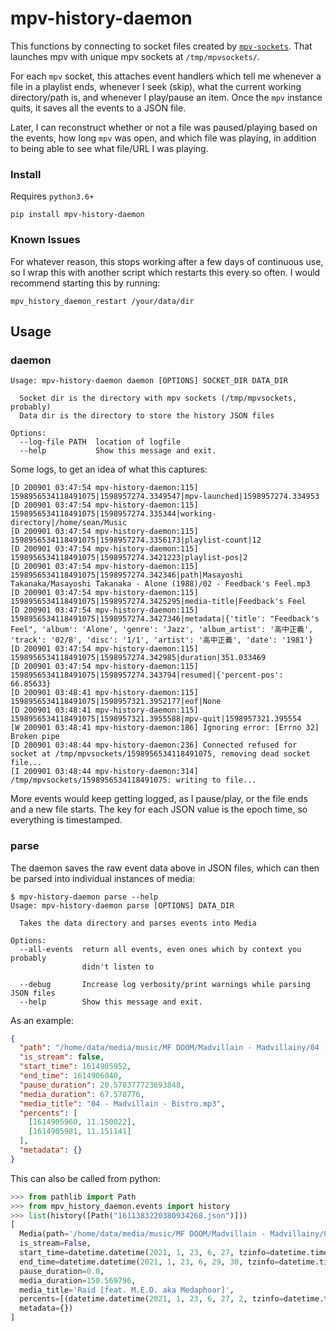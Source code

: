 # mpv-history-daemon

This functions by connecting to socket files created by [`mpv-sockets`](https://github.com/seanbreckenridge/mpv-sockets). That launches mpv with unique mpv sockets at `/tmp/mpvsockets/`.

For each `mpv` socket, this attaches event handlers which tell me whenever a file in a playlist ends, whenever I seek (skip), what the current working directory/path is, and whenever I play/pause an item. Once the `mpv` instance quits, it saves all the events to a JSON file.

Later, I can reconstruct whether or not a file was paused/playing based on the events, how long `mpv` was open, and which file was playing, in addition to being able to see what file/URL I was playing.

### Install

Requires `python3.6+`

    pip install mpv-history-daemon

### Known Issues

For whatever reason, this stops working after a few days of continuous use, so I wrap this with another script which restarts this every so often. I would recommend starting this by running:

```
mpv_history_daemon_restart /your/data/dir
```

## Usage

### daemon

```
Usage: mpv-history-daemon daemon [OPTIONS] SOCKET_DIR DATA_DIR

  Socket dir is the directory with mpv sockets (/tmp/mpvsockets, probably)
  Data dir is the directory to store the history JSON files

Options:
  --log-file PATH  location of logfile
  --help           Show this message and exit.
```

Some logs, to get an idea of what this captures:

```
[D 200901 03:47:54 mpv-history-daemon:115] 1598956534118491075|1598957274.3349547|mpv-launched|1598957274.334953
[D 200901 03:47:54 mpv-history-daemon:115] 1598956534118491075|1598957274.335344|working-directory|/home/sean/Music
[D 200901 03:47:54 mpv-history-daemon:115] 1598956534118491075|1598957274.3356173|playlist-count|12
[D 200901 03:47:54 mpv-history-daemon:115] 1598956534118491075|1598957274.3421223|playlist-pos|2
[D 200901 03:47:54 mpv-history-daemon:115] 1598956534118491075|1598957274.342346|path|Masayoshi Takanaka/Masayoshi Takanaka - Alone (1988)/02 - Feedback's Feel.mp3
[D 200901 03:47:54 mpv-history-daemon:115] 1598956534118491075|1598957274.3425295|media-title|Feedback's Feel
[D 200901 03:47:54 mpv-history-daemon:115] 1598956534118491075|1598957274.3427346|metadata|{'title': "Feedback's Feel", 'album': 'Alone', 'genre': 'Jazz', 'album_artist': '高中正義', 'track': '02/8', 'disc': '1/1', 'artist': '高中正義', 'date': '1981'}
[D 200901 03:47:54 mpv-history-daemon:115] 1598956534118491075|1598957274.342985|duration|351.033469
[D 200901 03:47:54 mpv-history-daemon:115] 1598956534118491075|1598957274.343794|resumed|{'percent-pos': 66.85633}
[D 200901 03:48:41 mpv-history-daemon:115] 1598956534118491075|1598957321.3952177|eof|None
[D 200901 03:48:41 mpv-history-daemon:115] 1598956534118491075|1598957321.3955588|mpv-quit|1598957321.395554
[W 200901 03:48:41 mpv-history-daemon:186] Ignoring error: [Errno 32] Broken pipe
[D 200901 03:48:44 mpv-history-daemon:236] Connected refused for socket at /tmp/mpvsockets/1598956534118491075, removing dead socket file...
[I 200901 03:48:44 mpv-history-daemon:314] /tmp/mpvsockets/1598956534118491075: writing to file...
```

More events would keep getting logged, as I pause/play, or the file ends and a new file starts. The key for each JSON value is the epoch time, so everything is timestamped.

### parse

The daemon saves the raw event data above in JSON files, which can then be parsed into individual instances of media:

```
$ mpv-history-daemon parse --help
Usage: mpv-history-daemon parse [OPTIONS] DATA_DIR

  Takes the data directory and parses events into Media

Options:
  --all-events  return all events, even ones which by context you probably
                didn't listen to

  --debug       Increase log verbosity/print warnings while parsing JSON files
  --help        Show this message and exit.
```

As an example:

```json
{
  "path": "/home/data/media/music/MF DOOM/Madvillain - Madvillainy/04 - Madvillain - Bistro.mp3",
  "is_stream": false,
  "start_time": 1614905952,
  "end_time": 1614906040,
  "pause_duration": 20.578377723693848,
  "media_duration": 67.578776,
  "media_title": "04 - Madvillain - Bistro.mp3",
  "percents": [
    [1614905960, 11.150022],
    [1614905981, 11.151141]
  ],
  "metadata": {}
}
```

This can also be called from python:

```python
>>> from pathlib import Path
>>> from mpv_history_daemon.events import history
>>> list(history([Path("1611383220380934268.json")]))
[
  Media(path='/home/data/media/music/MF DOOM/Madvillain - Madvillainy/05 - Madvillain - Raid [feat. M.E.D. aka Medaphoar].mp3',
  is_stream=False,
  start_time=datetime.datetime(2021, 1, 23, 6, 27, tzinfo=datetime.timezone.utc),
  end_time=datetime.datetime(2021, 1, 23, 6, 29, 30, tzinfo=datetime.timezone.utc),
  pause_duration=0.0,
  media_duration=150.569796,
  media_title='Raid [feat. M.E.D. aka Medaphoar]',
  percents=[(datetime.datetime(2021, 1, 23, 6, 27, 2, tzinfo=datetime.timezone.utc), 1.471624)]
  metadata={})
]
```
